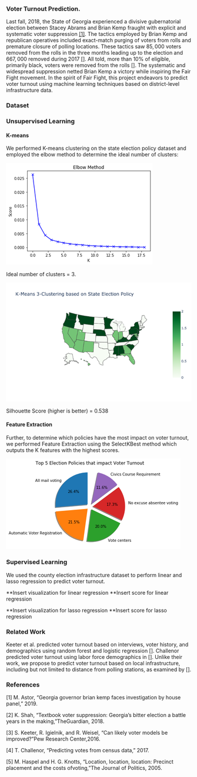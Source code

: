 ### Voter Turnout Prediction.
Last fall, 2018, the State of Georgia experienced a divisive gubernatorial election between Stacey Abrams and Brian Kemp fraught with explicit and systematic voter suppression [[1]](https://www.nytimes.com/2019/03/06/us/politics/governor-brian-kemp-voter-suppression.html?partner=IFTTT). The tactics employed by Brian Kemp and republican operatives included exact-match purging of voters from rolls and premature closure of polling locations. These tactics saw $85,000$ voters removed from the rolls in the three months leading up to the election and $667,000$ removed during 2017 [[]](). All told, more than 10% of eligible, primarily black, voters were removed from the rolls [[]](). The systematic and widespread suppression netted Brian Kemp a victory while inspiring the Fair Fight movement. In the spirit of Fair Fight, this project endeavors to predict voter turnout using machine learning techniques based on district-level infrastructure data.

### Dataset

### Unsupervised Learning

#### K-means

We performed K-means clustering on the state election policy dataset and employed the elbow method to determine the ideal number of clusters:

![Elbow Method](plots/Kmeans/output_6_0.png)

Ideal number of clusters = 3.

![K-means](plots/Kmeans/newplot.png)

Silhouette Score (higher is better) = 0.538

#### Feature Extraction

Further, to determine which policies have the most impact on voter turnout, we performed Feature Extraction using the SelectKBest method which outputs the K features with the highest scores.

![Feature Extraction](plots/Kmeans/output_10_0.png)

### Supervised Learning

We used the county election infrastructure dataset to perform linear and lasso regression to predict voter turnout.

**Insert visualization for linear regression **Insert score for linear regression

**Insert visualization for lasso regression **Insert score for lasso regression

### Related Work
Keeter et al. predicted voter turnout based on interviews, voter history, and demographics using random forest and logistic regression [[]](). Challenor predicted voter turnout using labor force demographics in [[]](). Unlike their work, we propose to predict voter turnout based on local infrastructure, including but not limited to distance from polling stations, as examined by [[]]().

### References
[1]  M. Astor, “Georgia governor brian kemp faces investigation by house panel,” 2019.

[2]  K. Shah, “Textbook voter suppression:  Georgia’s bitter election a battle years in the making,”TheGuardian, 2018.

[3]  S. Keeter, R. Igielnik, and R. Weisel, “Can likely voter models be improved?”Pew Research Center,2016.

[4]  T. Challenor, “Predicting votes from census data,” 2017.

[5]  M.  Haspel  and  H.  G.  Knotts,  “Location,  location,  location:   Precinct  placement  and  the  costs  ofvoting,”The Journal of Politics, 2005.
